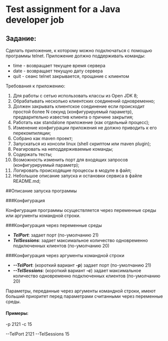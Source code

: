 # Test assignment for a Java developer job

## Задание:
Сделать приложение, к которому можно подключаться с помощью программы telnet. 
Приложение должно поддерживать команды:
* time - возвращает текущее время сервера
* date - возвращает текущую дату сервера
* quit - сеанс telnet закрывается, прощание с клиентом

Требования к приложению:
1. Для работы с сетью использовать классы из Open JDK 8;
1. Обрабатывать несколько клиентских соединений одновременно;
1. Должен закрывать клиентское соединение если происходит простой более N секунд (конфигурируемый параметр), предварительно известив клиента о причине закрытия;
1. Работать как standalone приложение (как отдельный процесс);
1. Изменение конфигурации приложения не должно приводить к его перекомпиляции;
1. Собрано как maven проект;
1. Запускаться из консоли linux (shell скриптом или maven plugin);
1. Реагировать на неподдерживаемые команды;
1. Содержать тесты; 
1. Возможность изменить порт для входящих запросов (конфигурируемый параметр); 
1. Логировать происходящие процессы в модуле в файл; 
1. Небольшое описание запуска и остановки сервиса в файле README.md;

##Описание запуска программы

###Конфигурация

Конфигурация программы осуществляется через переменные среды или аргументы командной строки.

###Конфигурация через переменные среды

* ***TelPort***: задает порт (по-умолчанию 21)
* ***TelSessions***: задает максимальное количество одновременно подключенных клиентов (по-умолчанию 20)

###Конфигурация через аргументы командной строки

* ***--TelPort***: (короткий вариант ***-p***) задает порт (по-умолчанию 21)
* ***--TelSessions***: (короткий вариант ***-c***) задает максимальное количество одновременно подключенных клиентов (по-умолчанию 20)

Параметры, переданные через аргументы командной строки, имеют больший приоритет перед параметрами считанными через переменные среды.

#### Примеры:

-p 2121 -c 15

--TelPort 2121 --TelSessions 15 


